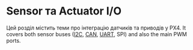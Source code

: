 # Sensor та Actuator I/O

Цей розділ містить теми про інтеграцію датчиків та приводів у PX4.
It covers both sensor buses ([I2C](../sensor_bus/i2c_general.md), [CAN](../can/index.md), [UART](../uart/index.md), SPI) and also the main PWM ports.
